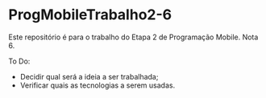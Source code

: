 # ProgMobileTrabalho2-6
Este repositório é para o trabalho do Etapa 2 de Programação Mobile. Nota 6.

To Do: 

- Decidir qual será a ideia a ser trabalhada; 
- Verificar quais as tecnologias a serem usadas.
